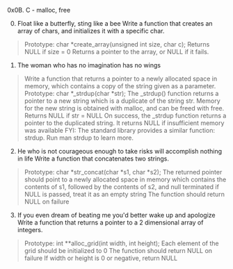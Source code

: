 0x0B. C - malloc, free

0. Float like a butterfly, sting like a bee  Write a function that creates an array of chars, and initializes it with a specific char.
>Prototype: char *create_array(unsigned int size, char c);
>Returns NULL if size = 0
>Returns a pointer to the array, or NULL if it fails.

1. The woman who has no imagination has no wings
>Write a function that returns a pointer to a newly allocated space in memory, which contains a copy of the string given as a parameter.
Prototype: char *_strdup(char *str);
>The _strdup() function returns a pointer to a new string which is a duplicate of the string str. Memory for the new string is obtained with malloc, and can be freed with free.
>Returns NULL if str = NULL
>On success, the _strdup function returns a pointer to the duplicated string. It returns NULL if insufficient memory was available
>FYI: The standard library provides a similar function: strdup. Run man strdup to learn more.

2. He who is not courageous enough to take risks will accomplish nothing in life   Write a function that concatenates two strings.
>Prototype: char *str_concat(char *s1, char *s2);
>The returned pointer should point to a newly allocated space in memory which contains the contents of s1, followed by the contents of s2, and null terminated
>if NULL is passed, treat it as an empty string
>The function should return NULL on failure

3. If you even dream of beating me you'd better wake up and apologize Write a function that returns a pointer to a 2 dimensional array of integers.
>Prototype: int **alloc_grid(int width, int height);
>Each element of the grid should be initialized to 0
>The function should return NULL on failure
>If width or height is 0 or negative, return NULL
